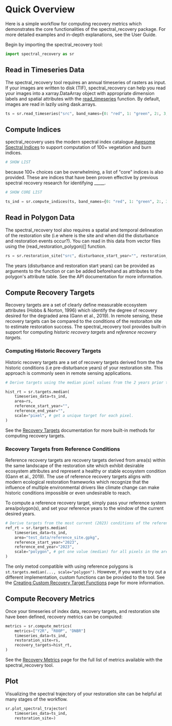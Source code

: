 # Quick Overview

Here is a simple workflow for computing recovery metrics which demonstrates the core functionalities of the spectral_recovery package. For more detailed examples and in-depth explanations, see the User Guide.

Begin by importing the spectral_recovery tool:

```python
import spectral_recovery as sr
```

## Read in Timeseries Data

The spectral_recovery tool requires an annual timeseries of rasters as input. If your images are written to disk (TIF), spectral_recovery can help you read your images into a xarray.DataArray object with appropriate dimension labels and spatial attributes with the [read_timeseries]() function. By default, images are read in lazily using dask.arrays. 

```python
ts = sr.read_timeseries("src", band_names={0: "red", 1: "green", 2:, 3, 4})
```

## Compute Indices

spectral_recovery uses the modern spectral index catalogue [Awesome Spectral Indices](https://awesome-ee-spectral-indices.readthedocs.io/en/latest/) to support computation of 100+ vegetation and burn indices.

```python
# SHOW LIST
```
because 100+ choices can be overwhelming, a list of "core" indices is also provided. These are indices that have been proven effective by previous spectral recovery research for identifying _____. 

```python
# SHOW CORE LIST
```

```python
ts_ind = sr.compute_indices(ts, band_names={0: "red", 1: "green", 2:, 3, 4})
```

## Read in Polygon Data

The spectral_recovery tool also requires a spatial and temporal delineation of the restoration site (i.e where is the site and when did the disturbance and restoration events occur?). You can read in this data from vector files using the (read_restoration_polygon)[] function.

```python
rs = sr.restoration_site("src", disturbance_start_year="", restoration_start_year="")
```

The years (disturbance and restoration start years) can be provided as arguments to the function or can be added beforehand as attributes to the polygon's attribute table. See the API documentation for more information.

## Compute Recovery Targets

Recovery targets are a set of clearly define measurable ecosystem attributes (Hobbs & Norton, 1996) which identify the degree of recovery desired for the degraded area (Gann et al., 2019). In remote sensing, these recovery targets can be compared to the conditions of the restoraiton site to estimate restoration success. The spectral_recovery tool provides built-in support for computing _historic recovery targets_ and _reference recovery targets_.

### Computing Historic Recovery Targets

Historic recovery targets are a set of recovery targets derived from the the historic conditions (i.e pre-disturbance years) of your restoration site. This approach is commonly seen in remote sensing applications. 

```python
# Derive targets using the median pixel values from the 2 years prior to disturbance.

hist_rt = sr.targets.median(
    timeseries_data=ts_ind,
    area=rs,
    reference_start_year="",
    reference_end_year="",
    scale="pixel", # get a unique target for each pixel.
)
```

See the [Recovery Targets]() documentation for more built-in methods for computing recovery targets.

### Recovery Targets from Reference Conditions

Reference recovery targets are recovery targets derived from area(s) within the same landscape of the restoration site which exhibit desirable ecosystem attributes and represent a healthy or stable ecosystem condition (Gann et al., 2019). The use of reference recovery targets aligns with modern ecological restoration frameworks which recognize that the influence of multiple environmental drivers like climate change can make historic conditions impossible or even undesirable to reach.

To compute a reference recovery target, simply pass your reference system area/polygon(s), and set your reference years to the window of the current desired years.

```python
# Derive targets from the most current (2023) conditions of the reference site.
ref_rt = sr.targets.median(
    timeseries_data=ts_ind,
    area="test_data/reference_site.gpkg",
    reference_start_year="2023",
    reference_end_year="2023",
    scale="polygon", # get one value (median) for all pixels in the area.
)
```

The only metod compatible with using reference polygons is `st.targets.median(..., scale="polygon")`. However, if you want to try out a different implementation, custom functions can be provided to the tool. See the [Creating Custom Recovery Target Functions]() page for more information.


## Compute Recovery Metrics

Once your timeseries of index data, recovery targets, and restoration site have been defined, recovery metrics can be computed:

```python
metrics = sr.compute_metrics(
    metrics=["Y2R", "R80P", "DNBR"]
    timeseries_data=ts_ind, 
    restoration_site=rs, 
    recovery_targets=hist_rt,
)
```

See the [Recovery Metrics]() page for the full list of metrics available with the spectral_recovery tool.

## Plot 

Visualizing the spectral trajectory of your restoration site can be helpful at many stages of the workflow.

```python
sr.plot_spectral_trajector(
    timeseries_data=ts_ind,
    restoration_site=)
```
